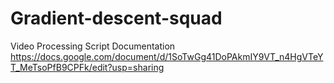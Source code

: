 # Gradient-descent-squad
Video Processing Script Documentation
https://docs.google.com/document/d/1SoTwGg41DoPAkmIY9VT_n4HgVTeYT_MeTsoPfB9CPFk/edit?usp=sharing
